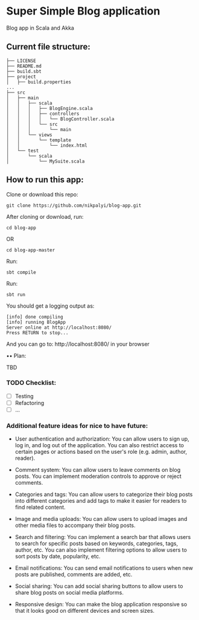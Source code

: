 # Super Simple Blog application
Blog app in Scala and Akka

## Current file structure:
```
├── LICENSE
├── README.md
├── build.sbt
├── project
│   ├── build.properties
...
├── src
│   ├── main
│   │   ├── scala
│   │   │   ├── BlogEngine.scala
│   │   │   ├── controllers
│   │   │   │   └── BlogController.scala
│   │   │   └── src
│   │   │       └── main
│   │   └── views
│   │       └── template
│   │           └── index.html
│   └── test
│       └── scala
│           └── MySuite.scala
```

## How to run this app:
Clone or download this repo:
```
git clone https://github.com/nikpalyi/blog-app.git
```
After cloning or download, run:
```
cd blog-app
```
OR
```
cd blog-app-master
```
Run:
```
sbt compile
```

Run:
```
sbt run
```

You should get a logging output as:
```
[info] done compiling
[info] running BlogApp 
Server online at http://localhost:8080/
Press RETURN to stop...
```
And you can go to: http://localhost:8080/ in your browser

•• Plan:

TBD

### TODO Checklist:
- [ ] Testing
- [ ] Refactoring
- [ ] ... 

### Additional feature ideas for nice to have future:

- User authentication and authorization: You can allow users to sign up, log in, and log out of the application. You can also restrict access to certain pages or actions based on the user's role (e.g. admin, author, reader).

- Comment system: You can allow users to leave comments on blog posts. You can implement moderation controls to approve or reject comments.

- Categories and tags: You can allow users to categorize their blog posts into different categories and add tags to make it easier for readers to find related content.

- Image and media uploads: You can allow users to upload images and other media files to accompany their blog posts.

- Search and filtering: You can implement a search bar that allows users to search for specific posts based on keywords, categories, tags, author, etc. You can also implement filtering options to allow users to sort posts by date, popularity, etc.

- Email notifications: You can send email notifications to users when new posts are published, comments are added, etc.

- Social sharing: You can add social sharing buttons to allow users to share blog posts on social media platforms.

- Responsive design: You can make the blog application responsive so that it looks good on different devices and screen sizes.